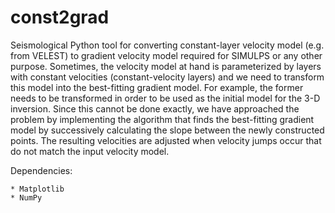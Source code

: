 # const2grad
Seismological Python tool for converting constant-layer velocity model (e.g. from VELEST) to gradient velocity model required for SIMULPS or any other purpose. Sometimes, the velocity model at hand is parameterized by layers with constant velocities (constant-velocity layers) and we need to transform this model into the best-fitting gradient model. For example, the former needs to be transformed in order to be used as the initial model for the 3-D inversion. Since this cannot be done exactly, we have approached the problem by implementing the algorithm that finds the best-fitting gradient model by successively calculating the slope between the newly constructed points. The resulting velocities are adjusted when velocity jumps occur that do not match the input velocity model.

Dependencies:

    * Matplotlib
    * NumPy
